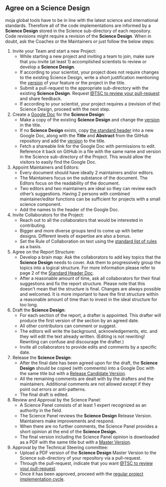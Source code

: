## Agree on a Science Design

moja global tools have to be in line with the latest science and international standards. Therefore all of the code implementations are informed by a **Science Design** stored in the Science sub-directory of each repository. Code revisions might require a revision of the **Science Design**. When in doubt, ask the Coaches or the Maintainers or just follow the below steps:

1.  Invite your Team and start a new Project:
    -   While starting a new project and inviting a team to join, make sure that you invite (at least 1) accomplished scientists to review or develop a **Science Design**.
    -   If according to your scientist, your project does not require changes to the existing Science Design, write a short justification mentioning the [version](How-to-Assign-a-Version.md) of your feature or the project in the title.
    -   Submit a pull-request to the appropriate sub-directory with the existing **Science Design**. Request [@TSC to review your pull-request](https://help.github.com/en/articles/requesting-a-pull-request-review) and share feedback.  
    -   If according to your scientist, your project requires a (revision of the) Science Design, proceed with the next step.
2.  Create a [Google Doc](http://docs.new/) for the **Science Design**:
    -   Make a copy of the existing **Science Design** and change the [version](How-to-Assign-a-Version.md) in the title.  
    -   If no **Science Design** exists, copy [the standard header](https://docs.google.com/document/d/1feo9G91bbjth9RZ4606Rag4tAdRxuYpfnlWecs-gbbY/edit?usp=sharing) into a new Google Doc, along with the **Title** and **Abstract** from the GitHub repository and add the [version](How-to-Assign-a-Version.md) to the title.
    -   Fetch a shareable link for the Google Doc with permissions to edit. Reference it back on GitHub in a file with the same name and version in the Science sub-directory of the Project. This would allow the visitors to easily find the Google Doc.
3.  Appoint Maintainers and Editors:
    -   Every document should have ideally 2 maintainers and/or editors.
    -   The Maintainers focus on the substance of the document. The Editors focus on the readability of the document.
    -   Two editors and two maintainers are ideal so they can review each other’s suggestions. Having 2 persons with combined maintainer/editor functions can be sufficient for projects with a small science component.
    -   Add the names to the header of the Google Doc.
4.  Invite Collaborators for the Project:
    -   Reach out to all the collaborators that would be interested in contributing.
    -   Bigger and more diverse groups tend to come up with better designs. Different levels of expertise are also a bonus.  
    -   Set the Rule of Collaboration on text using the [standard list of rules](https://github.com/moja-global/.github/blob/master/Governance/Standard-Rules-for-Collab-on-Text.md) as a basis.
5.  Agree on the Report Structure:
    -   Develop a brain map: Ask the collaborators to add key topics that the **Science Design** needs to cover. Ask them to progressively group the topics into a logical structure. For more information please refer to page 2 of the [Standard Header Doc](https://docs.google.com/document/d/1feo9G91bbjth9RZ4606Rag4tAdRxuYpfnlWecs-gbbY/edit?usp=sharing).
    -   After a reasonable amount of time, ask all collaborators for their final suggestions and fix the report structure. Please note that this doesn't mean that the structure is final. Changes are always possible and welcomed. It is more important to have the first structure within a reasonable amount of time than to invest in the ideal structure for too long.
6.  Draft the **Science Design**:
    -   For each section of the report, a drafter is appointed. This drafter will produce the first version of the section by an agreed date. 
    -   All other contributors can comment or suggest.
    -   The editors will write the background, acknowledgements, etc. and they will edit the text already written. (Editing is not rewriting! Rewriting can confuse and discourage the drafter.)
    -   Invite all collaborators to provide edits and comments by a specific date. 
7.  Release the **Science Design**:
    -   After the final date has been agreed upon for the draft, the **Science Design** should be copied (with comments) into a Google Doc with the same title but with a [Release Candidate Version](How-to-Assign-a-Version.md).
    -   All the remaining comments are dealt with by the drafters and the maintainers. Additional comments are not allowed except if they point out errors or anti-patterns.
    -   The final draft is edited. 
8.  Review and Approval by the Science Panel:
    -   A Science Panel consists of at least 1 expert recognized as an authority in the field.
    -   The Science Panel reviews the **Science Design** Release Version. Maintainers make improvements and respond.
    -   When there are no further comments, the Science Panel provides a short opinion at the end of the **Science Design**.
    -   The final version including the Science Panel opinion is downloaded as a PDF with the same title but with a [Master Version](How-to-Assign-a-Version.md).
9.  Approval by the Technical Steering committee: 
    -   Upload a PDF version of the **Science Design** Master Version to the Science sub-directory of your repository via a pull-request. 
    -   Through the pull-request, indicate that you want [@TSC to review your pull-request](https://help.github.com/en/articles/requesting-a-pull-request-review).
    -   Once it has been approved, proceed with the [regular project implementation cycle](How-to-Implement-a-Project.md).